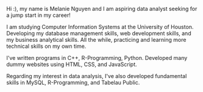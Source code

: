 Hi :), my name is Melanie Nguyen and I am aspiring data analyst seeking for a jump start in my career! 

I am studying Computer Information Systems at the University of Houston. Developing my database management skills, web development skills, and my business analytical skills. All the while, practicing and learning more technical skills on my own time.

I've written programs in C++, R-Programming, Python. Developed many dummy websites using HTML, CSS, and JavaScript. 

Regarding my interest in data analysis, I've also developed fundamental skills in MySQL, R-Programming, and Tabelau Public. 


<!---
melanienguyen1/melanienguyen1 is a ✨ special ✨ repository because its `README.md` (this file) appears on your GitHub profile.
You can click the Preview link to take a look at your changes.
--->
